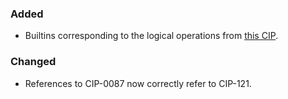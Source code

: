 <!--
A new scriv changelog fragment.

Uncomment the section that is right (remove the HTML comment wrapper).
-->

<!--
### Removed

- A bullet item for the Removed category.

-->
### Added

- Builtins corresponding to the logical operations from [this
  CIP](https://github.com/mlabs-haskell/CIPs/blob/koz/logic-ops/CIP-XXX/CIP-XXX.md).

### Changed

- References to CIP-0087 now correctly refer to CIP-121.

<!--
### Deprecated

- A bullet item for the Deprecated category.

-->
<!--
### Fixed

- A bullet item for the Fixed category.

-->
<!--
### Security

- A bullet item for the Security category.

-->
